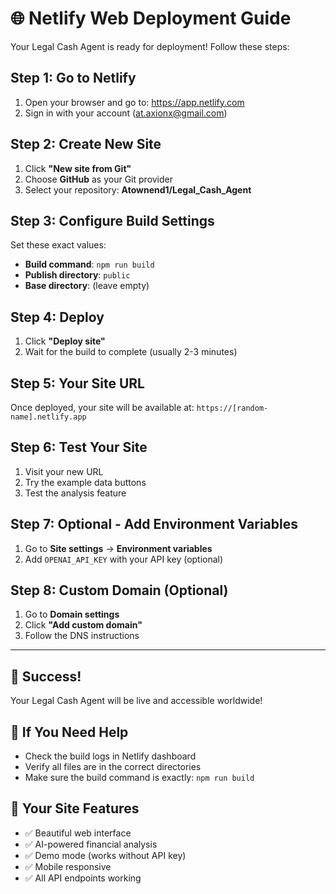 # 🌐 Netlify Web Deployment Guide

Your Legal Cash Agent is ready for deployment! Follow these steps:

## Step 1: Go to Netlify
1. Open your browser and go to: https://app.netlify.com
2. Sign in with your account (at.axionx@gmail.com)

## Step 2: Create New Site
1. Click **"New site from Git"**
2. Choose **GitHub** as your Git provider
3. Select your repository: **Atownend1/Legal_Cash_Agent**

## Step 3: Configure Build Settings
Set these exact values:

- **Build command**: `npm run build`
- **Publish directory**: `public`
- **Base directory**: (leave empty)

## Step 4: Deploy
1. Click **"Deploy site"**
2. Wait for the build to complete (usually 2-3 minutes)

## Step 5: Your Site URL
Once deployed, your site will be available at:
`https://[random-name].netlify.app`

## Step 6: Test Your Site
1. Visit your new URL
2. Try the example data buttons
3. Test the analysis feature

## Step 7: Optional - Add Environment Variables
1. Go to **Site settings** → **Environment variables**
2. Add `OPENAI_API_KEY` with your API key (optional)

## Step 8: Custom Domain (Optional)
1. Go to **Domain settings**
2. Click **"Add custom domain"**
3. Follow the DNS instructions

---

## 🎉 Success!
Your Legal Cash Agent will be live and accessible worldwide!

## 🔧 If You Need Help
- Check the build logs in Netlify dashboard
- Verify all files are in the correct directories
- Make sure the build command is exactly: `npm run build`

## 📱 Your Site Features
- ✅ Beautiful web interface
- ✅ AI-powered financial analysis
- ✅ Demo mode (works without API key)
- ✅ Mobile responsive
- ✅ All API endpoints working 
